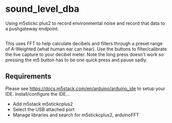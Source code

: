 # sound_level_dba

Using m5stickc plus2 to record environmental noise and record that data to a pushgateway endpoint.

##

This uses FFT to help calculate decibels and filters through a preset range of A-Weighted (what human ear can hear). Use the buttons to filter/calibrate the live capture to your decibel meter. Note the long press doesn't work so pressing the m5 button has to be one quick press and pause sadly.

## Requirements

Please see https://docs.m5stack.com/en/arduino/arduino_ide to setup your IDE. Install/configure the IDE...

* Add m5stack m5stickcplus2
* Select the USB attached port
* Manage libraries and search for m5stickcplus2, arduinoFFT